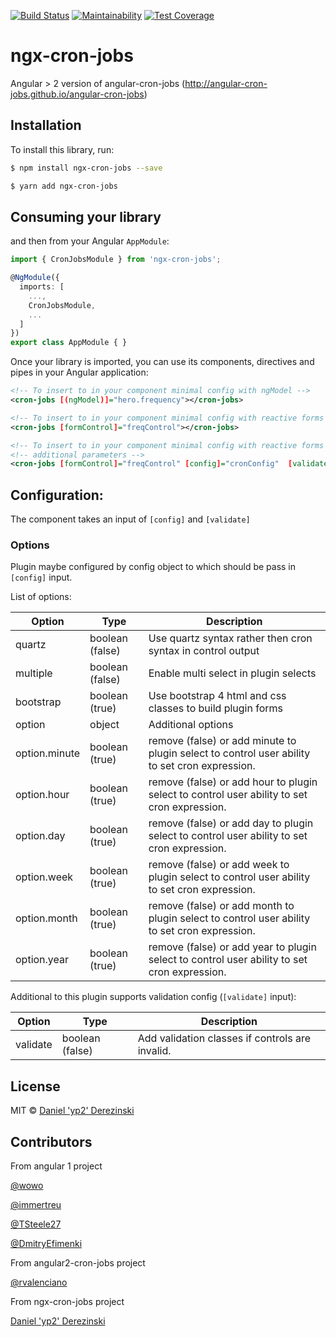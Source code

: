 [![Build Status](https://travis-ci.org/rvalenciano/ngx-cron-jobs.svg?branch=master)](https://travis-ci.org/rvalenciano/ngx-cron-jobs) [![Maintainability](https://api.codeclimate.com/v1/badges/dc6b973320992074a560/maintainability)](https://codeclimate.com/github/rvalenciano/ngx-cron-jobs/maintainability) [![Test Coverage](https://api.codeclimate.com/v1/badges/dc6b973320992074a560/test_coverage)](https://codeclimate.com/github/rvalenciano/ngx-cron-jobs/test_coverage)

# ngx-cron-jobs

Angular > 2 version of angular-cron-jobs (http://angular-cron-jobs.github.io/angular-cron-jobs)

## Installation

To install this library, run:

```bash
$ npm install ngx-cron-jobs --save
```

```bash
$ yarn add ngx-cron-jobs
```

## Consuming your library


and then from your Angular `AppModule`:

```typescript
import { CronJobsModule } from 'ngx-cron-jobs';

@NgModule({
  imports: [
    ...,
    CronJobsModule,
    ...
  ]
})
export class AppModule { }
```

Once your library is imported, you can use its components, directives and pipes in your Angular application:

```xml
<!-- To insert to in your component minimal config with ngModel -->
<cron-jobs [(ngModel)]="hero.frequency"></cron-jobs>

<!-- To insert to in your component minimal config with reactive forms -->
<cron-jobs [formControl]="freqControl"></cron-jobs>

<!-- To insert to in your component minimal config with reactive forms -->
<!-- additional parameters -->
<cron-jobs [formControl]="freqControl" [config]="cronConfig"  [validate]="cronValidate"></cron-jobs>
```

## Configuration:

The component takes an input of `[config]` and `[validate]`

### Options
Plugin maybe configured by config object to which should be pass in `[config]` input.

List of options:

Option | Type | Description
-------|------|------------
quartz | boolean (false)| Use quartz syntax rather then cron syntax in control output
multiple | boolean (false)| Enable multi select in plugin selects
bootstrap | boolean (true) | Use bootstrap 4 html and css classes to build plugin forms 
option | object | Additional options
option.minute | boolean (true) | remove (false) or add minute to plugin select to control user ability to set cron expression.
option.hour | boolean (true) | remove (false) or add hour to plugin select to control user ability to set cron expression.
option.day | boolean (true) | remove (false) or add day to plugin select to control user ability to set cron expression.
option.week | boolean (true) | remove (false) or add week to plugin select to control user ability to set cron expression.
option.month | boolean (true) | remove (false) or add month to plugin select to control user ability to set cron expression.
option.year | boolean (true) | remove (false) or add year to plugin select to control user ability to set cron expression.

Additional to this plugin supports validation config (`[validate]` input):

Option | Type | Description
-------|------|------------
validate | boolean (false)| Add validation classes if controls are invalid.

## License

MIT © [Daniel 'yp2' Derezinski](https://github.com/yp2)

## Contributors

From angular 1 project

[@wowo](https://github.com/wowo)

[@immertreu](https://github.com/immertreu)

[@TSteele27](https://github.com/TSteele27)

[@DmitryEfimenki](https://github.com/DmitryEfimenko)

From angular2-cron-jobs project

[@rvalenciano](https://github.com/rvalenciano)

From ngx-cron-jobs project

[Daniel 'yp2' Derezinski](https://github.com/yp2)
